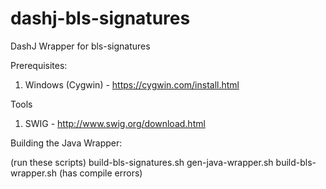 # dashj-bls-signatures
DashJ Wrapper for bls-signatures

Prerequisites:
1. Windows (Cygwin) - https://cygwin.com/install.html

Tools
1. SWIG - http://www.swig.org/download.html

Building the Java Wrapper:

(run these scripts)
build-bls-signatures.sh
gen-java-wrapper.sh
build-bls-wrapper.sh (has compile errors)

